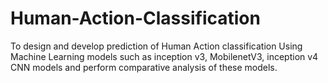 # Human-Action-Classification
To design and develop prediction of Human Action classification Using Machine Learning models such as inception v3, MobilenetV3, inception v4 CNN models and perform comparative analysis of these models.

